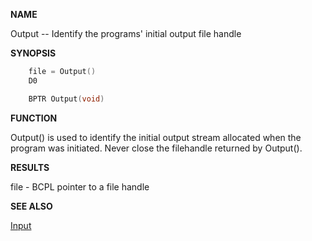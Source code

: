
**NAME**

Output -- Identify the programs' initial output file handle

**SYNOPSIS**

```c
    file = Output()
    D0

    BPTR Output(void)

```
**FUNCTION**

Output() is used to identify the initial output stream allocated
when the program was initiated.  Never close the filehandle returned
by Output().

**RESULTS**

file - BCPL pointer to a file handle

**SEE ALSO**

[Input](Input.md)
